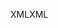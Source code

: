 <span data-ttu-id="10859-101">XML</span><span class="sxs-lookup"><span data-stu-id="10859-101">XML</span></span>
